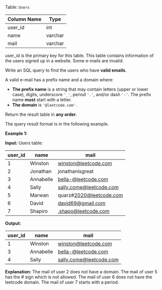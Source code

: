 ﻿
Table:  `Users`


| Column Name   | Type    |
|-|-|
| user_id       | int     |
| name          | varchar |
| mail          | varchar |

user_id is the primary key for this table.
This table contains information of the users signed up in a website. Some e-mails are invalid.

Write an SQL query to find the users who have  **valid emails**.

A valid e-mail has a prefix name and a domain where:

-   **The prefix name**  is a string that may contain letters (upper or lower case), digits, underscore  `'_'`, period  `'.'`, and/or dash  `'-'`. The prefix name  **must**  start with a letter.
-   **The domain**  is  `'@leetcode.com'`.

Return the result table in  **any order**.

The query result format is in the following example.

**Example 1:**

**Input:** 
Users table:

| user_id | name      | mail                    |
|-|-|-|
| 1       | Winston   | winston@leetcode.com    |
| 2       | Jonathan  | jonathanisgreat         |
| 3       | Annabelle | bella-@leetcode.com     |
| 4       | Sally     | sally.come@leetcode.com |
| 5       | Marwan    | quarz#2020@leetcode.com |
| 6       | David     | david69@gmail.com       |
| 7       | Shapiro   | .shapo@leetcode.com     |

**Output:** 

| user_id | name      | mail                    |
|-|-|-|
| 1       | Winston   | winston@leetcode.com    |
| 3       | Annabelle | bella-@leetcode.com     |
| 4       | Sally     | sally.come@leetcode.com |

**Explanation:** 
The mail of user 2 does not have a domain.
The mail of user 5 has the # sign which is not allowed.
The mail of user 6 does not have the leetcode domain.
The mail of user 7 starts with a period.

